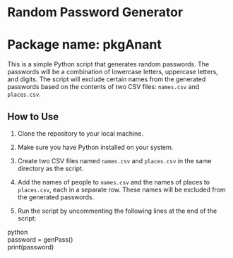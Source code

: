 # Random Password Generator
# Package name: pkgAnant

This is a simple Python script that generates random passwords. The passwords will be a combination of lowercase letters, uppercase letters, and digits. The script will exclude certain names from the generated passwords based on the contents of two CSV files: `names.csv` and `places.csv`.

## How to Use

1. Clone the repository to your local machine.

2. Make sure you have Python installed on your system.

3. Create two CSV files named `names.csv` and `places.csv` in the same directory as the script.

4. Add the names of people to `names.csv` and the names of places to `places.csv`, each in a separate row. These names will be excluded from the generated passwords.

5. Run the script by uncommenting the following lines at the end of the script:

python <br/>  password = genPass()<br/>  print(password)
